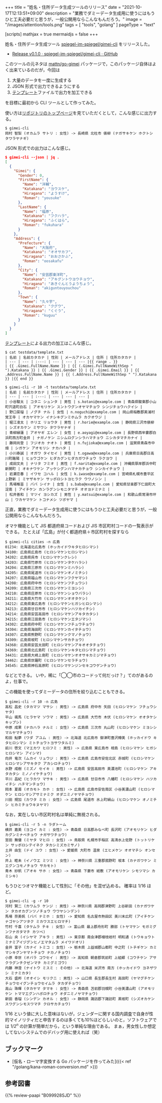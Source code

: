 +++
title = "姓名・住所データ生成ツールのリリース"
date =  "2021-10-17T12:13:51+09:00"
description = "業務でダミーデータ生成用に使うにはもうひと工夫必要だと思うが，一般公開用ならこんなもんだろう。"
image = "/images/attention/tools.png"
tags  = [ "tools", "golang" ]
pageType = "text"

[scripts]
  mathjax = true
  mermaidjs = false
+++

姓名・住所データ生成ツール [spiegel-im-spiegel/gimei-cli][gimei-cli] をリリースした。

- [Release v0.1.0 · spiegel-im-spiegel/gimei-cli · GitHub](https://github.com/spiegel-im-spiegel/gimei-cli/releases/tag/v0.1.0)

このツールの元ネタは [mattn/go-gimei](https://github.com/mattn/go-gimei) パッケージで，このパッケージ自体はよく出来ているのだが，今回は

1. 大量のデータを一度に生成する
1. JSON 形式で出力できるようにする
1. [テンプレート][text/template]ファイルで出力を加工できる

を目標に最初から CLI ツールとして作ってみた。

使い方は[リポジトリのトップページ][gimei-cli]を見ていただくとして，こんな感じに出力する。

```text
$ gimei-cli
岡村 智梨 (オカムラ サトリ : 女性) -> 長崎県 北杜市 俵柳 (ナガサキケン ホクトシ タワラヤナギ)
```

JSON 形式での出力はこんな感じ。

```json
$ gimei-cli --json | jq .
[
  {
    "Gimei": {
      "Gender": 0,
      "FirstName": {
        "Name": "洋輔",
        "Katakana": "ヨウスケ",
        "Hiragana": "ようすけ",
        "Roman": "yousuke"
      },
      "LastName": {
        "Name": "福原",
        "Katakana": "フクハラ",
        "Hiragana": "ふくはら",
        "Roman": "fukuhara"
      }
    },
    "Address": {
      "Prefecture": {
        "Name": "大阪府",
        "Katakana": "オオサカフ",
        "Hiragana": "おおさかふ",
        "Roman": "oosakafu"
      },
      "City": {
        "Name": "安芸郡東洋町",
        "Katakana": "アキグントウヨウチョウ",
        "Hiragana": "あきぐんとうようちょう",
        "Roman": "akiguntouyouchou"
      },
      "Town": {
        "Name": "久々宇",
        "Katakana": "クグウ",
        "Hiragana": "くぐう",
        "Roman": "kuguu"
      }
    }
  }
]
```

[テンプレート][text/template]による出力の加工はこんな感じ。

```text
$ cat testdata/template.txt 
| 名前 | 名前カタカナ | 性別 | メールアドレス | 住所 | 住所カタカナ |
| --- | --- | :---: | --- | --- | --- |{{ range . }}
| {{ .Gimei.FullName.Name }} | {{ (.Gimei.FullNameWithSep " ").Katakana }} | {{ .Gimei.Gender }} | {{ .Gimei.Email }} | {{ .Address.FullName.Name }} | {{ (.Address.FullNameWithSep " ").Katakana }} |{{ end }}

$ gimei-cli -r 10 -t testdata/template.txt
| 名前 | 名前カタカナ | 性別 | メールアドレス | 住所 | 住所カタカナ |
| --- | --- | :---: | --- | --- | --- |
| 小谷駿太 | コタニ シュンタ | 男性 | s.kotani@example.com | 青森県駿東郡小山町宍道町白石 | アオモリケン スントウグンオヤマチョウ シンジチョウハクイシ |
| 野口菜瑠 | ノグチ ナル | 女性 | n.noguchi@example.com | 岡山県稲敷郡美浦村覚王寺 | オカヤマケン イナシキグンミホムラ カクオウジ |
| 堀江凌太 | ホリエ リョウタ | 男性 | r.horie@example.com | 静岡県三沢市俵柳 | シズオカケン ミサワシ タワラヤナギ |
| 青柳縁蓮 | アオヤギ エレン | 女性 | e.aoyagi@example.com | 長野県西牟婁郡白浜町西方町金井 | ナガノケン ニシムログンシラハマチョウ ニシカタマチカナイ |
| 藤岡尚登 | フジオカ ナオト | 男性 | n.fujioka@example.com | 滋賀県青森市中畑 | シガケン アオモリシ ナカハタ |
| 小川泰誠 | オガワ タイセイ | 男性 | t.ogawa@example.com | 兵庫県日高郡日高川町酪陽 | ヒョウゴケン ヒダカグンヒダカガワチョウ ラクヨウ |
| 成田文夫 | ナリタ フミオ | 男性 | f.narita@example.com | 沖縄県厚岸郡浜中町新開町 | オキナワケン アッケシグンハマナカチョウ シンカイチョウ |
| 岩瀬恋春 | イワセ コハル | 女性 | k.iwase@example.com | 宮崎県札幌市豊平区上野新 | ミヤザキケン サッポロシトヨヒラク ウワノシン |
| 馬場椎苗 | ババ シイナ | 女性 | s.baba@example.com | 愛知県甘楽郡下仁田町大淀南 | アイチケン カンラグンシモニタマチ オオヨドミナミ |
| 松井善和 | マツイ ヨシカズ | 男性 | y.matsui@example.com | 和歌山県常滑市坪山 | ワカヤマケン トコナメシ ツボヤマ |
```

正直，業務でダミーデータ生成用に使うにはもうひと工夫必要だと思うが，一般公開用ならこんなもんだろう。

オマケ機能として JIS 都道府県コードおよび JIS 市区町村コードの一覧表示ができる。
たとえば「広島」が付く都道府県＋市区町村を探すなら

```text
$ gimei-cli cities -n 広島
01234: 北海道北広島市 (ホッカイドウキタヒロシマシ)
34100: 広島県広島市 (ヒロシマケンヒロシマシ)
34202: 広島県呉市 (ヒロシマケンクレシ)
34203: 広島県竹原市 (ヒロシマケンタケハラシ)
34204: 広島県三原市 (ヒロシマケンミハラシ)
34205: 広島県尾道市 (ヒロシマケンオノミチシ)
34207: 広島県福山市 (ヒロシマケンフクヤマシ)
34208: 広島県府中市 (ヒロシマケンフチュウシ)
34209: 広島県三次市 (ヒロシマケンミヨシシ)
34210: 広島県庄原市 (ヒロシマケンショウバラシ)
34211: 広島県大竹市 (ヒロシマケンオオタケシ)
34212: 広島県東広島市 (ヒロシマケンヒガシヒロシマシ)
34213: 広島県廿日市市 (ヒロシマケンハツカイチシ)
34214: 広島県安芸高田市 (ヒロシマケンアキタカタシ)
34215: 広島県江田島市 (ヒロシマケンエタジマシ)
34302: 広島県府中町 (ヒロシマケンフチュウチョウ)
34304: 広島県海田町 (ヒロシマケンカイタチョウ)
34307: 広島県熊野町 (ヒロシマケンクマノチョウ)
34309: 広島県坂町 (ヒロシマケンサカチョウ)
34368: 広島県安芸太田町 (ヒロシマケンアキオオタチョウ)
34369: 広島県北広島町 (ヒロシマケンキタヒロシマチョウ)
34431: 広島県大崎上島町 (ヒロシマケンオオサキカミジマチョウ)
34462: 広島県世羅町 (ヒロシマケンセラチョウ)
34545: 広島県神石高原町 (ヒロシマケンジンセキコウゲンチョウ)
```

などとできる。
いや，稀に「◯◯市のコードって何だっけ？」てのがあるのよ，仕事で。

この機能を使ってダミーデータの住所を絞り込むこともできる。

```text
$ gimei-cli -r 10 -n 広島
高松 昌史 (タカマツ マサシ : 男性) -> 広島県 府中市 矢田 (ヒロシマケン フチュウシ ヤタ)
平山 颯馬 (ヒラヤマ ソウマ : 男性) -> 広島県 大竹市 木伏 (ヒロシマケン オオタケシ キップシ)
中原 成果 (ナカハラ ナルミ : 女性) -> 広島県 三次市 丸山町 (ヒロシマケン ミヨシシ マルヤマチョウ)
和田 鮎夢 (ワダ アユム : 男性) -> 北海道 北広島市 御津町豊沢樽美 (ホッカイドウ キタヒロシマシ ミトチョウトヨサワタルミ)
前川 啓文 (マエカワ ヒロフミ : 男性) -> 広島県 東広島市 相島 (ヒロシマケン ヒガシヒロシマシ アイシマ)
向井 竜次 (ムカイ リュウジ : 男性) -> 広島県 広島市安佐北区 赤城町 (ヒロシマケン ヒロシマシアサキタク アカシロチョウ)
水野 成樹 (ミズノ セイキ : 男性) -> 広島県 安芸高田市 美濃池町 (ヒロシマケン アキタカタシ ミノノイケチョウ)
平川 昌紀 (ヒラカワ マサキ : 男性) -> 広島県 廿日市市 八幡町 (ヒロシマケン ハツカイチシ ハチマンチョウ)
岡本 夏甫 (オカモト カホ : 女性) -> 広島県 広島市安佐南区 小谷美濃山町 (ヒロシマケン ヒロシマシアサミナミク オダニミノヤマチョウ)
川田 規加 (カワタ ミカ : 女性) -> 広島県 尾道市 氷上町絹山 (ヒロシマケン オノミチシ ヒカミチョウキヌヤマ)
```

なお，実在しない市区町村名は単純に無視される。

```text
$ gimei-cli -r 5 -n ラダトーム
横井 嘉美 (ヨコイ カミ : 女性) -> 青森県 日高郡みなべ町 長沢町 (アオモリケン ヒダカグンミナベチョウ ナガサワチョウ)
宮田 舞優 (ミヤタ マヒロ : 女性) -> 鳥取県 札幌市手稲区 高清水上佐野 (トットリケン サッポロシテイネク タカシミズカミサノ)
土井 由生 (ドイ ユウ : 女性) -> 愛媛県 大町市 温泉 (エヒメケン オオマチシ オンセン)
井上 睦未 (イノウエ ミツミ : 女性) -> 神奈川県 三重郡菰野町 坂本 (カナガワケン ミエグンコモノチョウ サカモト)
青木 紗帆 (アオキ サホ : 女性) -> 青森県 下妻市 紙敷 (アオモリケン シモツマシ カミシキ)
```

もうひとつオマケ機能として性別に「その他」を混ぜ込める。
確率は $1/16$ ほど。

```text {hl_lines=[8]}
$ gimei-cli -g -r 10
河村 賢二 (カワムラ ケンジ : 男性) -> 神奈川県 高岡郡津野町 上谷新田 (カナガワケン タカオカグンツノチョウ ウワヤシンデン)
馬場 奈美帆 (ババ ナミホ : 女性) -> 愛知県 名古屋市熱田区 美川末広町 (アイチケン ナゴヤシアツタク ミカワスエヒロマチ)
竹村 千喜 (タケムラ チキ : 女性) -> 富山県 最上郡舟形町 勝部 (トヤマケン モガミグンフナガタマチ カツベ)
石山 央 (イシヤマ アキラ : 男性) -> 東京都 南会津郡檜枝岐村 明和通 (トウキョウト ミナミアイヅグンヒノエマタムラ メイワドオリ)
金井 富子 (カナイ トミコ : 女性) -> 栃木県 上益城郡山都町 中之町 (トチギケン カミマシキグンヤマトチョウ ナカノチョウ)
小原 幸世 (オバラ コウセイ : 男性) -> 高知県 朝倉郡筑前町 上組郷 (コウチケン アサクラグンチクゼンマチ カミグミゴウ)
内藤 神澄 (ナイトウ ミスミ : その他) -> 北海道 米沢市 南方 (ホッカイドウ ヨネザワシ ミナミカタ)
大石 盛邦 (オオイシ モリクニ : 男性) -> 山口県 長生郡長生村 高田町 (ヤマグチケン チョウセイグンチョウセイムラ タカダチョウ)
高山 珠暉 (タカヤマ タマキ : 女性) -> 青森県 苫前郡羽幌町 小谷美濃山町 (アオモリケン トママエグンハボロチョウ オダニミノヤマチョウ)
新田 香瑠 (シンデン カオル : 女性) -> 静岡県 諏訪郡下諏訪町 黒坂町 (シズオカケン スワグンシモスワマチ クロサカチョウ)
```

$1/16$ という値に大した意味はないが，ジェンダーに関する国内調査で自身が性的マイノリティだと申告するのは多くても10%ほどらしいのと，ソフトウェアでは $1/2^n$ の計算が簡単だから，という単純な理由である。
まぁ，男女性しか想定してないシステムでのデバッグ用に使えれば（笑）

## ブックマーク

- [仮名・ローマ字変換する Go パッケージを作ってみた]({{< ref "/golang/kana-roman-conversion.md" >}})

[gimei-cli]: https://github.com/spiegel-im-spiegel/gimei-cli "spiegel-im-spiegel/gimei-cli: 姓名・住所データ生成ツール"
[text/template]: https://pkg.go.dev/text/template "template package - text/template - pkg.go.dev"
[Go]: https://golang.org/ "The Go Programming Language"

## 参考図書

{{% review-paapi "B099928SJD" %}} <!-- プログラミング言語Go -->
